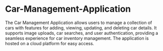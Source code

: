 # Car-Management-Application
The Car Management Application allows users to manage a collection of cars with features for adding, viewing, updating, and deleting car details. It supports image uploads, car searches, and user authentication, providing a seamless experience for car inventory management. The application is hosted on a cloud platform for easy access.
